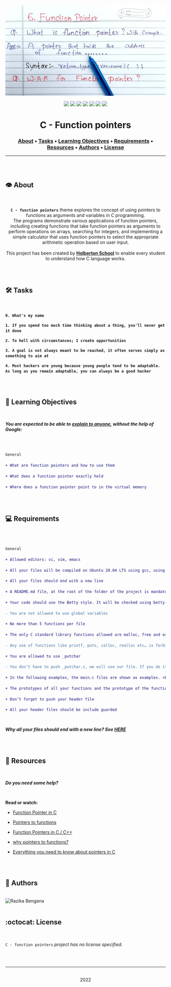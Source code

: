 <div align="center">
<br>

![Function_pointers.png](README-image/function_pointers.png)

</div>


<p align="center">
<img src="https://img.shields.io/badge/-C-yellow">
<img src="https://img.shields.io/badge/-Linux-lightgrey">
<img src="https://img.shields.io/badge/-WSL-brown">
<img src="https://img.shields.io/badge/-Ubuntu%2020.04.4%20LTS-orange">
<img src="https://img.shields.io/badge/-JetBrains-blue">
<img src="https://img.shields.io/badge/-Holberton%20School-red">
<img src="https://img.shields.io/badge/License-not%20specified-brightgreen">
</p>


<h1 align="center"> C - Function pointers </h1>


<h3 align="center">
<a href="https://github.com/RazikaBengana/holbertonschool-low_level_programming/tree/main/function_pointers#eye-about">About</a> •
<a href="https://github.com/RazikaBengana/holbertonschool-low_level_programming/tree/main/function_pointers#hammer_and_wrench-tasks">Tasks</a> •
<a href="https://github.com/RazikaBengana/holbertonschool-low_level_programming/tree/main/function_pointers#memo-learning-objectives">Learning Objectives</a> •
<a href="https://github.com/RazikaBengana/holbertonschool-low_level_programming/tree/main/function_pointers#computer-requirements">Requirements</a> •
<a href="https://github.com/RazikaBengana/holbertonschool-low_level_programming/tree/main/function_pointers#mag_right-resources">Resources</a> •
<a href="https://github.com/RazikaBengana/holbertonschool-low_level_programming/tree/main/function_pointers#bust_in_silhouette-authors">Authors</a> •
<a href="https://github.com/RazikaBengana/holbertonschool-low_level_programming/tree/main/function_pointers#octocat-license">License</a>
</h3>

---

<!-- ------------------------------------------------------------------------------------------------- -->

<br>
<br>

## :eye: About

<br>

<div align="center">

**`C - function pointers`** theme explores the concept of using pointers to functions as arguments and variables in C programming.
<br>
The programs demonstrate various applications of function pointers, including creating functions that take function pointers as arguments to perform operations on arrays, searching for integers, and implementing a simple calculator that uses function pointers to select the appropriate arithmetic operation based on user input.
<br>
<br>
This project has been created by **[Holberton School](https://www.holbertonschool.com/about-holberton)** to enable every student to understand how C language works.

</div>

<br>
<br>

<!-- ------------------------------------------------------------------------------------------------- -->

## :hammer_and_wrench: Tasks

<br>

**`0. What's my name`**

**`1. If you spend too much time thinking about a thing, you'll never get it done`**

**`2. To hell with circumstances; I create opportunities`**

**`3. A goal is not always meant to be reached, it often serves simply as something to aim at`**

**`4. Most hackers are young because young people tend to be adaptable. As long as you remain adaptable, you can always be a good hacker`**

<br>
<br>

<!-- ------------------------------------------------------------------------------------------------- -->

## :memo: Learning Objectives

<br>

**_You are expected to be able to [explain to anyone](https://fs.blog/feynman-learning-technique/), without the help of Google:_**

<br>

```diff

General

+ What are function pointers and how to use them

+ What does a function pointer exactly hold

+ Where does a function pointer point to in the virtual memory

```

<br>
<br>

<!-- ------------------------------------------------------------------------------------------------- -->

## :computer: Requirements

<br>

```diff

General

+ Allowed editors: vi, vim, emacs

+ All your files will be compiled on Ubuntu 20.04 LTS using gcc, using the options -Wall -Werror -Wextra -pedantic -std=gnu89

+ All your files should end with a new line

+ A README.md file, at the root of the folder of the project is mandatory

+ Your code should use the Betty style. It will be checked using betty-style.pl and betty-doc.pl

- You are not allowed to use global variables

+ No more than 5 functions per file

+ The only C standard library functions allowed are malloc, free and exit

- Any use of functions like printf, puts, calloc, realloc etc… is forbidden

+ You are allowed to use _putchar

- You don’t have to push _putchar.c, we will use our file. If you do it won’t be taken into account

+ In the following examples, the main.c files are shown as examples. <br> You can use them to test your functions, but you don’t have to push them to your repo (if you do we won’t take them into account). <br> We will use our own main.c files at compilation. <br> Our main.c files might be different from the one shown in the examples

+ The prototypes of all your functions and the prototype of the function _putchar should be included in your header file called function_pointers.h

+ Don’t forget to push your header file

+ All your header files should be include guarded

```

<br>

**_Why all your files should end with a new line? See [HERE](https://unix.stackexchange.com/questions/18743/whats-the-point-in-adding-a-new-line-to-the-end-of-a-file/18789)_**

<br>
<br>

<!-- ------------------------------------------------------------------------------------------------- -->

## :mag_right: Resources

<br>

**_Do you need some help?_**

<br>

**Read or watch:**

* [Function Pointer in C](https://www.geeksforgeeks.org/function-pointer-in-c/)

* [Pointers to functions](https://publications.gbdirect.co.uk//c_book/chapter5/function_pointers.html)

* [Function Pointers in C / C++](https://www.youtube.com/watch?v=ynYtgGUNelE)

* [why pointers to functions?](https://www.youtube.com/watch?v=sxTFSDAZM8s&feature=youtu.be)

* [Everything you need to know about pointers in C](https://boredzo.org/pointers/)

<br>
<br>

<!-- ------------------------------------------------------------------------------------------------- -->

## :bust_in_silhouette: Authors

<br>

<img src="https://img.shields.io/badge/Razika%20Bengana-darkblue" alt="Razika Bengana" width="120">

<br>
<br>

<!-- ------------------------------------------------------------------------------------------------- -->

## :octocat: License

<br>

```C - function pointers``` _project has no license specified._

<br>
<br>

---

<p align="center"><br>2022</p>